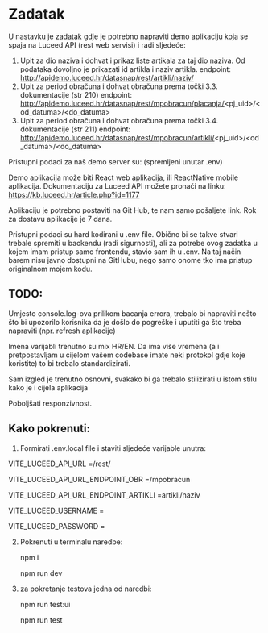# Zadatak

U nastavku je zadatak gdje je potrebno napraviti demo aplikaciju koja se spaja na Luceed API (rest web servisi) i radi sljedeće:

1. Upit za dio naziva i dohvat i prikaz liste artikala za taj dio naziva. Od podataka dovoljno je prikazati id artikla i naziv artikla.
   endpoint: http://apidemo.luceed.hr/datasnap/rest/artikli/naziv/<dio-naziva>
2. Upit za period obračuna i dohvat obračuna prema točki 3.3. dokumentacije (str 210)
   endpoint: http://apidemo.luceed.hr/datasnap/rest/mpobracun/placanja/<pj_uid>/<od_datuma>/<do_datuma>
3. Upit za period obračuna i dohvat obračuna prema točki 3.4. dokumentacije (str 211)
   endpoint: http://apidemo.luceed.hr/datasnap/rest/mpobracun/artikli/<pj_uid>/<od_datuma>/<do_datuma>

Pristupni podaci za naš demo server su: (spremljeni unutar .env)

Demo aplikacija može biti React web aplikacija, ili ReactNative mobile aplikacija.
Dokumentaciju za Luceed API možete pronaći na linku:
https://kb.luceed.hr/article.php?id=1177

Aplikaciju je potrebno postaviti na Git Hub, te nam samo pošaljete link.
Rok za dostavu aplikacije je 7 dana.

Pristupni podaci su hard kodirani u .env file. Obično bi se takve stvari trebale spremiti u backendu (radi sigurnosti), ali za potrebe ovog zadatka u kojem imam pristup samo frontendu, stavio sam ih u .env. Na taj način barem nisu javno dostupni na GitHubu, nego samo onome tko ima pristup originalnom mojem kodu.

## TODO:

Umjesto console.log-ova prilikom bacanja errora, trebalo bi napraviti nešto što bi upozorilo korisnika da je došlo do pogreške i uputiti ga što treba napraviti (npr. refresh aplikacije)

Imena varijabli trenutno su mix HR/EN. Da ima više vremena (a i pretpostavljam u cijelom vašem codebase imate neki protokol gdje koje koristite) to bi trebalo standardizirati.

Sam izgled je trenutno osnovni, svakako bi ga trebalo stilizirati u istom stilu kako je i cijela aplikacija

Poboljšati responzivnost.

## Kako pokrenuti:

1. Formirati .env.local file i staviti sljedeće varijable unutra:

VITE_LUCEED_API_URL =/rest/

VITE_LUCEED_API_URL_ENDPOINT_OBR =/mpobracun

VITE_LUCEED_API_URL_ENDPOINT_ARTIKLI =artikli/naziv

VITE_LUCEED_USERNAME =

VITE_LUCEED_PASSWORD =

2. Pokrenuti u terminalu naredbe:

   npm i
   
   npm run dev

3. za pokretanje testova jedna od naredbi:
   
   npm run test:ui
   
   npm run test
